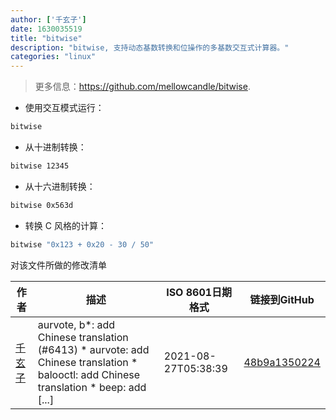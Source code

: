 ```yaml
---
author: ['千玄子']
date: 1630035519
title: "bitwise"
description: "bitwise, 支持动态基数转换和位操作的多基数交互式计算器。"
categories: "linux"
---
```

> 更多信息：<https://github.com/mellowcandle/bitwise>.

- 使用交互模式运行：

```bash
bitwise
```

- 从十进制转换：

```bash
bitwise 12345
```

- 从十六进制转换：

```bash
bitwise 0x563d
```

- 转换 C 风格的计算：

```bash
bitwise "0x123 + 0x20 - 30 / 50"
```
对该文件所做的修改清单


作者 | 描述 | ISO 8601日期格式 | 链接到GitHub
------|-----|-----|-----
[千玄子](mailto:ownbyzjuyk@gmail.com) | aurvote, b*: add Chinese translation (#6413) * aurvote: add Chinese translation * balooctl: add Chinese translation * beep: add [...] | 2021-08-27T05:38:39 | [48b9a1350224](https://github.com/tldr-pages/tldr/commit/48b9a1350224488b69961f84ad4d2b93cc85324e)

